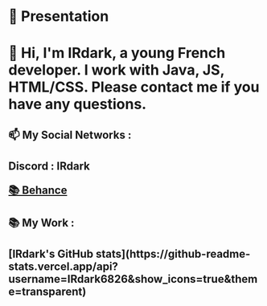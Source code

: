 <h1>👋 Presentation<h1/>

👋 Hi, I'm IRdark, a young French developer. I work with Java, JS, HTML/CSS. Please contact me if you have any questions.

<h2> 📫 My Social Networks : <h2/>
<p>Discord : IRdark<p/>
<a href="(https://www.behance.net/irdark6826)">📚 Behance</a>

          
          
          
<h2> 📚 My Work : <h2/>
[IRdark's GitHub stats](https://github-readme-stats.vercel.app/api?username=IRdark6826&show_icons=true&theme=transparent)
